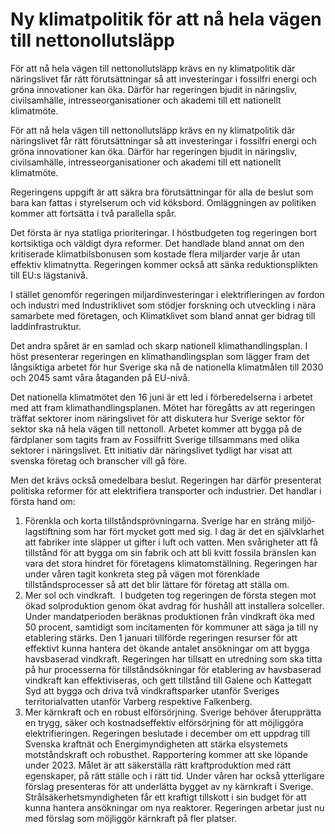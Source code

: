 # Ny klimatpolitik för att nå hela vägen till nettonollutsläpp

För att nå hela vägen till nettonollutsläpp krävs en ny klimatpolitik där näringslivet får rätt förutsättningar så att investeringar i fossilfri energi och gröna innovationer kan öka. Därför har regeringen bjudit in näringsliv, civilsamhälle, intresseorganisationer och akademi till ett nationellt klimatmöte.

För att nå hela vägen till nettonollutsläpp krävs en ny klimatpolitik där näringslivet får rätt förutsättningar så att investeringar i fossilfri energi och gröna innovationer kan öka. Därför har regeringen bjudit in näringsliv, civilsamhälle, intresseorganisationer och akademi till ett nationellt klimatmöte.

Regeringens uppgift är att säkra bra förutsättningar för alla de beslut som bara kan fattas i styrelserum och vid köksbord. Omläggningen av politiken kommer att fortsätta i två parallella spår.

Det första är nya statliga prioriteringar. I höstbudgeten tog regeringen bort kortsiktiga och väldigt dyra reformer. Det handlade bland annat om den kritiserade klimatbilsbonusen som kostade flera miljarder varje år utan effektiv klimatnytta. Regeringen kommer också att sänka reduktionsplikten till EU:s lägstanivå.

I stället genomför regeringen miljardinvesteringar i elektrifieringen av fordon och industri med Industriklivet som stödjer forskning och utveckling i nära samarbete med företagen, och Klimatklivet som bland annat ger bidrag till laddinfrastruktur.

Det andra spåret är en samlad och skarp nationell klimathandlingsplan. I höst presenterar regeringen en klimathandlingsplan som lägger fram det långsiktiga arbetet för hur Sverige ska nå de nationella klimatmålen till 2030 och 2045 samt våra åtaganden på EU-nivå.

Det nationella klimatmötet den 16 juni är ett led i förberedelserna i arbetet med att fram klimathandlingsplanen. Mötet har föregåtts av att regeringen träffat sektorer inom näringslivet för att diskutera hur Sverige sektor för sektor ska nå hela vägen till nettonoll. Arbetet kommer att bygga på de färdplaner som tagits fram av Fossilfritt Sverige tillsammans med olika sektorer i näringslivet. Ett initiativ där näringslivet tydligt har visat att svenska företag och branscher vill gå före.

Men det krävs också omedelbara beslut. Regeringen har därför presenterat politiska reformer för att elektrifiera transporter och industrier. Det handlar i första hand om:

1. Förenkla och korta tillståndsprövningarna. Sverige har en sträng miljö­lagstiftning som har fört mycket gott med sig. I dag är det en självklarhet att fabriker inte släpper ut gifter i luft och vatten. Men svårigheter att få tillstånd för att bygga om sin fabrik och att bli kvitt fossila bränslen kan vara det stora hindret för företagens klimat­omställning. Regeringen har under våren tagit konkreta steg på vägen mot förenklade tillståndsprocesser så att det blir lättare för företag att ställa om.
2. Mer sol och vindkraft.  I budgeten tog regeringen de första stegen mot ökad solproduktion genom ökat avdrag för hushåll att installera solceller. Under mandatperioden beräknas produktionen från vindkraft öka med 50 procent, samtidigt som incitamenten för kommuner att säga ja till ny etablering stärks. Den 1 januari tillförde regeringen resurser för att effektivt kunna hantera det ökande antalet ansökningar om att bygga havsbaserad vindkraft. Regeringen har tillsatt en utredning som ska titta på hur processerna för tillståndsökningar för etablering av havsbaserad vindkraft kan effektiviseras, och gett tillstånd till Galene och Kattegatt Syd att bygga och driva två vindkraftsparker utanför Sveriges territorialvatten utanför Varberg respektive Falkenberg.
3. Mer kärnkraft och en robust elförsörjning. Sverige behöver återupprätta en trygg, säker och kostnads­effektiv elförsörjning för att möjliggöra elektrifieringen. Regeringen beslutade i december om ett uppdrag till Svenska kraftnät och Energimyndigheten att stärka elsystemets motståndskraft och robusthet. Rapportering kommer att ske löpande under 2023. Målet är att säkerställa rätt kraftproduktion med rätt egenskaper, på rätt ställe och i rätt tid. Under våren har också ytterligare förslag presenteras för att underlätta bygget av ny kärnkraft i Sverige. Strålsäkerhetsmyndigheten får ett kraftigt tillskott i sin budget för att kunna hantera ansökningar om nya reaktorer. Regeringen arbetar just nu med förslag som möjliggör kärnkraft på fler platser.
